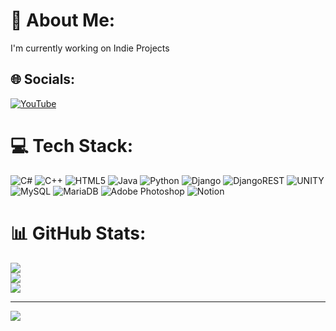 # 💫 About Me:
I'm currently working on Indie Projects<br>


## 🌐 Socials:
<!-- [![Discord](https://img.shields.io/badge/Discord-%237289DA.svg?logo=discord&logoColor=white)](https://discord.gg/not_found) [![Instagram](https://img.shields.io/badge/Instagram-%23E4405F.svg?logo=Instagram&logoColor=white)](https://instagram.com/not_found) [![LinkedIn](https://img.shields.io/badge/LinkedIn-%230077B5.svg?logo=linkedin&logoColor=white)](https://linkedin.com/in/not_found) [![Medium](https://img.shields.io/badge/Medium-12100E?logo=medium&logoColor=white)](https://medium.com/@not_found) [![Reddit](https://img.shields.io/badge/Reddit-%23FF4500.svg?logo=Reddit&logoColor=white)](https://reddit.com/user/not_found) [![Stack Overflow](https://img.shields.io/badge/-Stackoverflow-FE7A16?logo=stack-overflow&logoColor=white)](https://stackoverflow.com/users/not_found) [![TikTok](https://img.shields.io/badge/TikTok-%23000000.svg?logo=TikTok&logoColor=white)](https://tiktok.com/@not_found) [![Twitch](https://img.shields.io/badge/Twitch-%239146FF.svg?logo=Twitch&logoColor=white)](https://twitch.tv/not_found) [![Twitter](https://img.shields.io/badge/Twitter-%231DA1F2.svg?logo=Twitter&logoColor=white)](https://twitter.com/not_found)-->
[![YouTube](https://img.shields.io/badge/YouTube-%23FF0000.svg?logo=YouTube&logoColor=white)](https://youtube.com/@not_found)  

# 💻 Tech Stack:
![C#](https://img.shields.io/badge/c%23-%23239120.svg?style=plastic&logo=c-sharp&logoColor=white) ![C++](https://img.shields.io/badge/c++-%2300599C.svg?style=plastic&logo=c%2B%2B&logoColor=white) ![HTML5](https://img.shields.io/badge/html5-%23E34F26.svg?style=plastic&logo=html5&logoColor=white) ![Java](https://img.shields.io/badge/java-%23ED8B00.svg?style=plastic&logo=java&logoColor=white) ![Python](https://img.shields.io/badge/python-3670A0?style=plastic&logo=python&logoColor=ffdd54) ![Django](https://img.shields.io/badge/django-%23092E20.svg?style=plastic&logo=django&logoColor=white) ![DjangoREST](https://img.shields.io/badge/DJANGO-REST-ff1709?style=plastic&logo=django&logoColor=white&color=ff1709&labelColor=gray) ![UNITY](https://img.shields.io/badge/Unity-%2320232a.svg?style=plastic&logo=unity&logoColor=white) ![MySQL](https://img.shields.io/badge/mysql-%2300f.svg?style=plastic&logo=mysql&logoColor=white) ![MariaDB](https://img.shields.io/badge/MariaDB-003545?style=plastic&logo=mariadb&logoColor=white) ![Adobe Photoshop](https://img.shields.io/badge/adobephotoshop-%2331A8FF.svg?style=plastic&logo=adobephotoshop&logoColor=white) ![Notion](https://img.shields.io/badge/Notion-%23000000.svg?style=plastic&logo=notion&logoColor=white)
# 📊 GitHub Stats:
![](https://github-readme-stats.vercel.app/api?username=SagHack&theme=dark&hide_border=false&include_all_commits=true&count_private=true)<br/>
![](https://github-readme-streak-stats.herokuapp.com/?user=SagHack&theme=dark&hide_border=false)<br/>
![](https://github-readme-stats.vercel.app/api/top-langs/?username=SagHack&theme=dark&hide_border=false&include_all_commits=true&count_private=true&layout=compact)

<!-- ## 🐦 Latest Tweet
[![](https://gtce.itsvg.in/api?username=not_found)](https://github.com/VishwaGauravIn/github-twitter-card-embed) -->

---
[![](https://visitcount.itsvg.in/api?id=SagHack&icon=0&color=0)](https://visitcount.itsvg.in)


<!--   ## 💰 You can help me by Donating
  [![BuyMeACoffee](https://img.shields.io/badge/Buy%20Me%20a%20Coffee-ffdd00?style=for-the-badge&logo=buy-me-a-coffee&logoColor=black)](https://buymeacoffee.com/not_found) [![PayPal](https://img.shields.io/badge/PayPal-00457C?style=for-the-badge&logo=paypal&logoColor=white)](https://paypal.me/not_found)  -->

  
